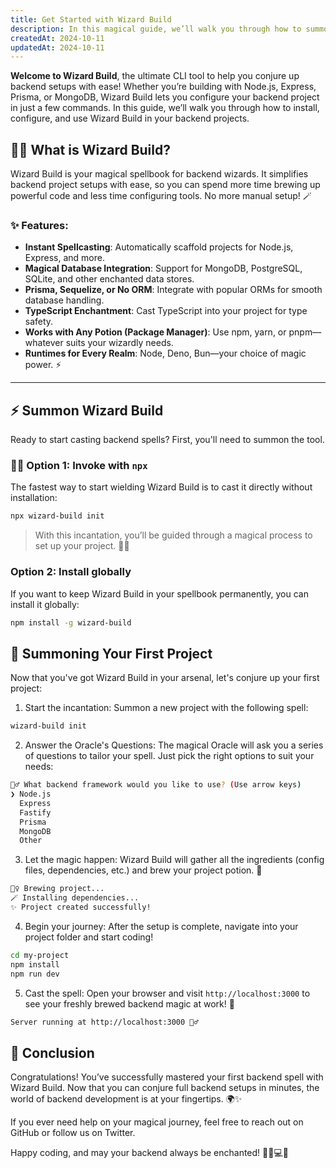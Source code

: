 ```yaml
---
title: Get Started with Wizard Build
description: In this magical guide, we’ll walk you through how to summon your first backend project with Wizard Build and how to wield its power for maximum effect!
createdAt: 2024-10-11
updatedAt: 2024-10-11
---
```


**Welcome to Wizard Build**, the ultimate CLI tool to help you conjure up backend setups with ease! Whether you’re building with Node.js, Express, Prisma, or MongoDB, Wizard Build lets you configure your backend project in just a few commands. In this guide, we’ll walk you through how to install, configure, and use Wizard Build in your backend projects.

## 🧙‍♀️ What is Wizard Build?

Wizard Build is your magical spellbook for backend wizards. It simplifies backend project setups with ease, so you can spend more time brewing up powerful code and less time configuring tools. No more manual setup! 🪄

### ✨ Features:
- **Instant Spellcasting**: Automatically scaffold projects for Node.js, Express, and more.
- **Magical Database Integration**: Support for MongoDB, PostgreSQL, SQLite, and other enchanted data stores.
- **Prisma, Sequelize, or No ORM**: Integrate with popular ORMs for smooth database handling.
- **TypeScript Enchantment**: Cast TypeScript into your project for type safety.
- **Works with Any Potion (Package Manager)**: Use npm, yarn, or pnpm—whatever suits your wizardly needs.
- **Runtimes for Every Realm**: Node, Deno, Bun—your choice of magic power. ⚡

---

## ⚡️ Summon Wizard Build

Ready to start casting backend spells? First, you'll need to summon the tool.

### 🧑‍💻 Option 1: Invoke with `npx`

The fastest way to start wielding Wizard Build is to cast it directly without installation:

```bash
npx wizard-build init
```

> With this incantation, you’ll be guided through a magical process to set up your project. 🎩✨

### Option 2: Install globally

If you want to keep Wizard Build in your spellbook permanently, you can install it globally:

```bash
npm install -g wizard-build
```

## 🔮 Summoning Your First Project
Now that you've got Wizard Build in your arsenal, let's conjure up your first project:

1. Start the incantation: Summon a new project with the following spell:

```bash
wizard-build init
```

2. Answer the Oracle's Questions: The magical Oracle will ask you a series of questions to tailor your spell. Just pick the right options to suit your needs:

```bash
🧙‍♂️ What backend framework would you like to use? (Use arrow keys)
❯ Node.js
  Express
  Fastify
  Prisma
  MongoDB
  Other
```

3. Let the magic happen: Wizard Build will gather all the ingredients (config files, dependencies, etc.) and brew your project potion. 🧪

```bash
🧙‍♀️ Brewing project...
🪄 Installing dependencies...
✨ Project created successfully!
```

4. Begin your journey: After the setup is complete, navigate into your project folder and start coding!

```bash
cd my-project
npm install
npm run dev
```

5. Cast the spell: Open your browser and visit `http://localhost:3000` to see your freshly brewed backend magic at work! 🌟

```bash
Server running at http://localhost:3000 🧙‍♂️
```

## 🎉 Conclusion

Congratulations! You’ve successfully mastered your first backend spell with Wizard Build. Now that you can conjure full backend setups in minutes, the world of backend development is at your fingertips. 🌍✨

If you ever need help on your magical journey, feel free to reach out on GitHub or follow us on Twitter.

Happy coding, and may your backend always be enchanted! 🧙‍♂️💻✨
